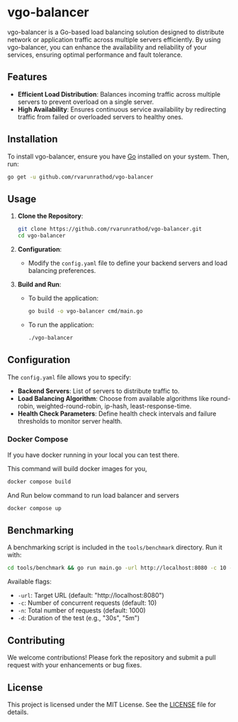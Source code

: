 # vgo-balancer

vgo-balancer is a Go-based load balancing solution designed to distribute network or application traffic across multiple servers efficiently. By using vgo-balancer, you can enhance the availability and reliability of your services, ensuring optimal performance and fault tolerance.

## Features

- **Efficient Load Distribution**: Balances incoming traffic across multiple servers to prevent overload on a single server.
- **High Availability**: Ensures continuous service availability by redirecting traffic from failed or overloaded servers to healthy ones.

## Installation

To install vgo-balancer, ensure you have [Go](https://golang.org/dl/) installed on your system. Then, run:

```bash
go get -u github.com/rvarunrathod/vgo-balancer
```

## Usage

1. **Clone the Repository**:

   ```bash
   git clone https://github.com/rvarunrathod/vgo-balancer.git
   cd vgo-balancer
   ```

2. **Configuration**:

   - Modify the `config.yaml` file to define your backend servers and load balancing preferences.

3. **Build and Run**:

   - To build the application:

     ```bash
     go build -o vgo-balancer cmd/main.go
     ```

   - To run the application:

     ```bash
     ./vgo-balancer
     ```

## Configuration

The `config.yaml` file allows you to specify:

- **Backend Servers**: List of servers to distribute traffic to.
- **Load Balancing Algorithm**: Choose from available algorithms like round-robin, weighted-round-robin, ip-hash, least-response-time.
- **Health Check Parameters**: Define health check intervals and failure thresholds to monitor server health.

### Docker Compose

If you have docker running in your local you can test there.

This command will build docker images for you,
```bash
docker compose build
```

And Run below command to run load balancer and servers 
```bash
docker compose up
```

## Benchmarking

A benchmarking script is included in the `tools/benchmark` directory. Run it with:

```bash
cd tools/benchmark && go run main.go -url http://localhost:8080 -c 10 -n 1000 -d 10s
```

Available flags:
- `-url`: Target URL (default: "http://localhost:8080")
- `-c`: Number of concurrent requests (default: 10)
- `-n`: Total number of requests (default: 1000)
- `-d`: Duration of the test (e.g., "30s", "5m")

## Contributing

We welcome contributions! Please fork the repository and submit a pull request with your enhancements or bug fixes.

## License

This project is licensed under the MIT License. See the [LICENSE](LICENSE) file for details.
